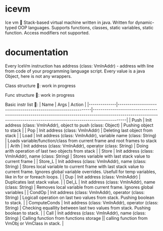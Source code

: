 # icevm
Ice vm 🧊
Stack-based virtual machine written in java. 
Written for dynamic-typed OOP languages.
Supports functions, classes, static variables,
static function. Access modifiers not supported.

# documentation
Every IceVm instruction has address (class: VmInAddr) - address with line
from code of your programming language script.
Every value is a java Object, here is not any wrappers.

Class structure 🦩:
work in progress

Func structure 🏅:
work in progress

Basic instr list 🥶:
| Name         | Args                                                           | Action                                                                                                                                                                      |
|--------------|----------------------------------------------------------------|-----------------------------------------------------------------------------------------------------------------------------------------------------------------------------|
| Push         | Init address (class: VmInAddr), object to push (class: Object) | Pushing object to stack                                                                                                                                                     |
| Pop          | Init address (class: VmInAddr)                                 | Deleting last object from stack                                                                                                                                             |
| Load         | Init address (class: VmInAddr), variable name (class: String)  | Loads variable/function/class from current frame and root frames  to stack                                                                                                  |
| Arith        | Init address (class: VmInAddr), operator (class: String)       | Doing arith operation of last  two objects from stack                                                                                                                       |
| Store        | Init address (class: VmInAddr), name (class: String)           | Stores variable with last stack value to current frame                                                                                                                      |
| Store_L      | Init address (class: VmInAddr), name (class: String)           | Stores local variable to current frame with last stack value to current frame. Ignores global variable overrides. Usefull for temp variables, like in for or foreach loops. |
| Dup          | Init address (class: VmInAddr)                                 | Duplicates last stack value.                                                                                                                                                |
| Del_L        | Init address (class: VmInAddr), name (class: String)           | Removes local variable from current frame. Ignores global variables                                                                                                         |
| CondOp       | Init address (class: VmInAddr), operator (class: String)       | Logicall operation on last two values from stack. Pushing boolean to stack.                                                                                                 |
| ComputeConds | Init address (class: VmInAddr), operator (class: String)       | Checking equallity between last two values from stack. Pushing boolean to stack.                                                                                            |
| Call         | Init address (class: VmInAddr), name (class: String)           | Calling function from functions storage \|\| calling function from  VmObj or VmClass in stack.                                                                              |
